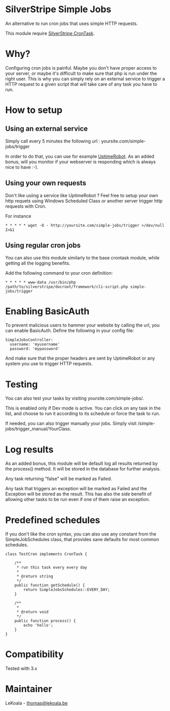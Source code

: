 SilverStripe Simple Jobs
==================
An alternative to run cron jobs that uses simple HTTP requests.

This module require [SilverStripe CronTask](https://github.com/silverstripe-labs/silverstripe-crontask).

Why?
==================

Configuring cron jobs is painful. Maybe you don't have proper access to your server,
or maybe it's difficult to make sure that php is run under the right user.
This is why you can simply rely on an external service to trigger a HTTP request
to a given script that will take care of any task you have to run.

How to setup
==================

Using an external service
------------------

Simply call every 5 minutes the following url : yoursite.com/simple-jobs/trigger

In order to do that, you can use for example [UptimeRobot](https://uptimerobot.com/).
As an added bonus, will you monitor if your webserver is responding which is always nice to have :-).

Using your own requests
------------------

Don't like usiing a service like UptimeRobot ? Feel free to setup your own http requets using
Windows Scheduled Class or another server trigger http requests with Cron.

For instance

    * * * * * wget -O - http://yoursite.com/simple-jobs/trigger >/dev/null 2>&1

Using regular cron jobs
------------------

You can also use this module similarly to the base crontask module, while getting
all the logging benefits.

Add the following command to your cron definition:

    * * * * * www-data /usr/bin/php /path/to/silverstripe/docroot/framework/cli-script.php simple-jobs/trigger

Enabling BasicAuth
==================

To prevent malicious users to hammer your website by calling the url, you can
enable BasicAuth. Define the following in your config file:

    SimpleJobsController:
      username: 'myusername'
      password: 'mypassword'

And make sure that the proper headers are sent by UptimeRobot or any system you
use to trigger HTTP requests.

Testing
==================

You can also test your tasks by visiting yoursite.com/simple-jobs/.

This is enabled only if Dev mode is active. You can click on any task in the list,
and choose to run it according to its schedule or force the task to run.

If needed, you can also trigger manually your jobs. Simply visit /simple-jobs/trigger_manual/YourClass.

Log results
==================

As an added bonus, this module will be default log all results returned by the
process() method. It will be stored in the database for further analysis.

Any task returning "false" will be marked as Failed.

Any task that triggers an exception will be marked as Failed and the Exception will be stored as the result.
This has also the side benefit of allowing other tasks to be run even if one of them raise an exception.

Predefined schedules
==================

If you don't like the cron syntax, you can also use any constant from the SimpleJobSchedules class, that
provides sane defaults for most common schedules.

    class TestCron implements CronTask {

        /**
         * run this task every every day
         *
         * @return string
         */
        public function getSchedule() {
            return SimpleJobsSchedules::EVERY_DAY;
        }

        /**
         *
         * @return void
         */
        public function process() {
            echo 'hello';
        }
    }

Compatibility
==================
Tested with 3.x

Maintainer
==================
LeKoala - thomas@lekoala.be
